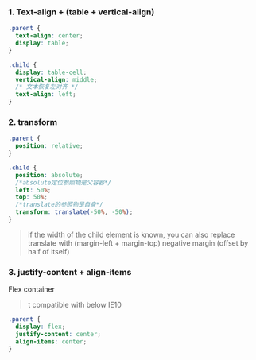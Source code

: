 ### 1. Text-align + (table + vertical-align)
```css
.parent {
  text-align: center;
  display: table;
}

.child {
  display: table-cell;
  vertical-align: middle;
  /* 文本恢复左对齐 */
  text-align: left;
}
```
### 2. transform
```css
.parent {
  position: relative;
}

.child {
  position: absolute;
  /*absolute定位参照物是父容器*/
  left: 50%;
  top: 50%;
  /*translate的参照物是自身*/
  transform: translate(-50%, -50%);
}
```
> if the width of the child element is known, you can also replace translate with (margin-left + margin-top) negative margin (offset by half of itself)
### 3. justify-content + align-items
Flex container
> t compatible with below IE10
```css
.parent {
  display: flex;
  justify-content: center;
  align-items: center;
}
```